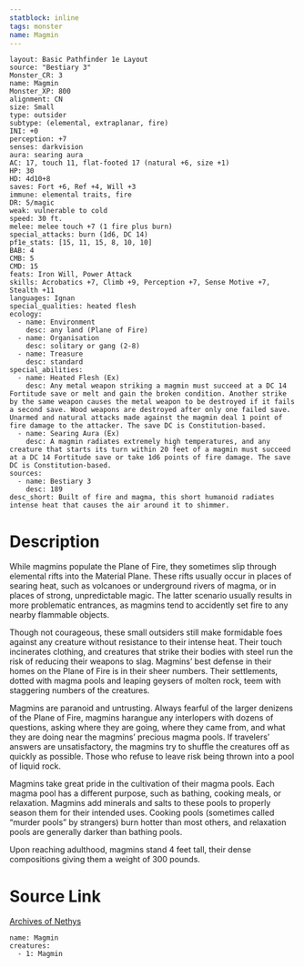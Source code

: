 ```yaml
---
statblock: inline
tags: monster
name: Magmin
---
```

```statblock
layout: Basic Pathfinder 1e Layout
source: "Bestiary 3"
Monster_CR: 3
name: Magmin
Monster_XP: 800
alignment: CN
size: Small
type: outsider
subtype: (elemental, extraplanar, fire)
INI: +0
perception: +7
senses: darkvision
aura: searing aura
AC: 17, touch 11, flat-footed 17 (natural +6, size +1)
HP: 30
HD: 4d10+8
saves: Fort +6, Ref +4, Will +3
immune: elemental traits, fire
DR: 5/magic
weak: vulnerable to cold
speed: 30 ft.
melee: melee touch +7 (1 fire plus burn)
special_attacks: burn (1d6, DC 14)
pf1e_stats: [15, 11, 15, 8, 10, 10]
BAB: 4
CMB: 5
CMD: 15
feats: Iron Will, Power Attack
skills: Acrobatics +7, Climb +9, Perception +7, Sense Motive +7, Stealth +11
languages: Ignan
special_qualities: heated flesh
ecology:
  - name: Environment
    desc: any land (Plane of Fire)
  - name: Organisation
    desc: solitary or gang (2-8)
  - name: Treasure
    desc: standard
special_abilities:
  - name: Heated Flesh (Ex)
    desc: Any metal weapon striking a magmin must succeed at a DC 14 Fortitude save or melt and gain the broken condition. Another strike by the same weapon causes the metal weapon to be destroyed if it fails a second save. Wood weapons are destroyed after only one failed save. Unarmed and natural attacks made against the magmin deal 1 point of fire damage to the attacker. The save DC is Constitution-based.
  - name: Searing Aura (Ex)
    desc: A magmin radiates extremely high temperatures, and any creature that starts its turn within 20 feet of a magmin must succeed at a DC 14 Fortitude save or take 1d6 points of fire damage. The save DC is Constitution-based.
sources:
  - name: Bestiary 3
    desc: 189
desc_short: Built of fire and magma, this short humanoid radiates intense heat that causes the air around it to shimmer.
```
# Description
While magmins populate the Plane of Fire, they sometimes slip through elemental rifts into the Material Plane. These rifts usually occur in places of searing heat, such as volcanoes or underground rivers of magma, or in places of strong, unpredictable magic. The latter scenario usually results in more problematic entrances, as magmins tend to accidently set fire to any nearby flammable objects.

Though not courageous, these small outsiders still make formidable foes against any creature without resistance to their intense heat. Their touch incinerates clothing, and creatures that strike their bodies with steel run the risk of reducing their weapons to slag. Magmins’ best defense in their homes on the Plane of Fire is in their sheer numbers. Their settlements, dotted with magma pools and leaping geysers of molten rock, teem with staggering numbers of the creatures.

Magmins are paranoid and untrusting. Always fearful of the larger denizens of the Plane of Fire, magmins harangue any interlopers with dozens of questions, asking where they are going, where they came from, and what they are doing near the magmins’ precious magma pools. If travelers’ answers are unsatisfactory, the magmins try to shuffle the creatures off as quickly as possible. Those who refuse to leave risk being thrown into a pool of liquid rock.

Magmins take great pride in the cultivation of their magma pools. Each magma pool has a different purpose, such as bathing, cooking meals, or relaxation. Magmins add minerals and salts to these pools to properly season them for their intended uses. Cooking pools (sometimes called “murder pools” by strangers) burn hotter than most others, and relaxation pools are generally darker than bathing pools.

Upon reaching adulthood, magmins stand 4 feet tall, their dense compositions giving them a weight of 300 pounds.
# Source Link
[Archives of Nethys](https://aonprd.com/MonsterDisplay.aspx?ItemName=Magmin)
```encounter-table
name: Magmin
creatures:
  - 1: Magmin
```
